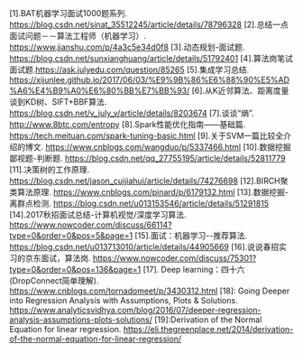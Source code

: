 
[1].BAT机器学习面试1000题系列. https://blog.csdn.net/sinat_35512245/article/details/78796328
[2].总结一点面试问题－－算法工程师（机器学习）. https://www.jianshu.com/p/4a3c5e34d0f8
[3].动态规划-面试题. https://blog.csdn.net/sunxianghuang/article/details/51792401
[4].算法岗笔试面试题.https://ask.julyedu.com/question/85265
[5].集成学习总结. https://xijunlee.github.io/2017/06/03/%E9%9B%86%E6%88%90%E5%AD%A6%E4%B9%A0%E6%80%BB%E7%BB%93/
[6].从K近邻算法、距离度量谈到KD树、SIFT+BBF算法. https://blog.csdn.net/v_july_v/article/details/8203674
[7].谈谈“熵”. http://www.8btc.com/entropy
[8].Spark性能优化指南——基础篇. https://tech.meituan.com/spark-tuning-basic.html
[9].关于SVM一篇比较全介绍的博文. https://www.cnblogs.com/wangduo/p/5337466.html
[10].数据挖掘鄙视题-判断题. https://blog.csdn.net/qq_27755195/article/details/52811779
[11].决策树的工作原理. https://blog.csdn.net/jason_cuijiahui/article/details/74276698
[12].BIRCH聚类算法原理. https://www.cnblogs.com/pinard/p/6179132.html
[13].数据挖掘-离群点检测. https://blog.csdn.net/u013153546/article/details/51291815
[14].2017秋招面试总结-计算机视觉/深度学习算法. https://www.nowcoder.com/discuss/66114?type=0&order=0&pos=5&page=1
[15].面试：机器学习--推荐算法. https://blog.csdn.net/u013713010/article/details/44905669
[16].说说春招实习的京东面试，算法岗. https://www.nowcoder.com/discuss/75301?type=0&order=0&pos=136&page=1
[17]. Deep learning：四十六(DropConnect简单理解). https://www.cnblogs.com/tornadomeet/p/3430312.html
[18]: Going Deeper into Regression Analysis with Assumptions, Plots & Solutions. https://www.analyticsvidhya.com/blog/2016/07/deeper-regression-analysis-assumptions-plots-solutions/
[19]:Derivation of the Normal Equation for linear regression. https://eli.thegreenplace.net/2014/derivation-of-the-normal-equation-for-linear-regression/

